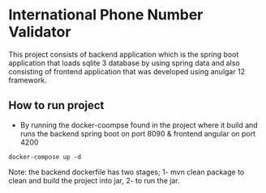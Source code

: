 # International Phone Number Validator

This project consists of backend application which is the spring boot application that loads sqlite 3 database by using spring data and also consisting of frontend application that was developed using anulgar 12 framework.


## How to run project

- By running the docker-coompse found in the project where it build and runs the backend spring boot on port 8090 & frontend angular on port 4200
```
docker-compose up -d
```

Note: the backend dockerfile has two stages; 1- mvn clean package to clean and build the project into jar, 2- to run the jar.